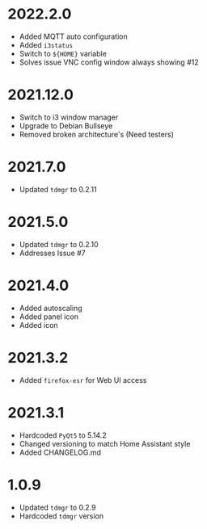 # 2022.2.0

- Added MQTT auto configuration
- Added `i3status`
- Switch to `${HOME}` variable
- Solves issue VNC config window always showing #12

# 2021.12.0

- Switch to i3 window manager
- Upgrade to Debian Bullseye
- Removed broken architecture's (Need testers)

# 2021.7.0

- Updated `tdmgr` to 0.2.11

# 2021.5.0

- Updated `tdmgr` to 0.2.10
- Addresses Issue #7

# 2021.4.0

- Added autoscaling
- Added panel icon
- Added icon

# 2021.3.2

- Added `firefox-esr` for Web UI access

# 2021.3.1

- Hardcoded `PyQt5` to 5.14.2
- Changed versioning to match Home Assistant style
- Added CHANGELOG.md

# 1.0.9

- Updated `tdmgr` to 0.2.9
- Hardcoded `tdmgr` version
